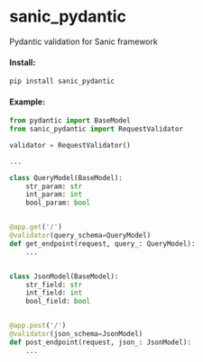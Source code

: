 # sanic_pydantic
Pydantic validation for Sanic framework

#### Install:
```bash
pip install sanic_pydantic
```

#### Example:
```python
from pydantic import BaseModel
from sanic_pydantic import RequestValidator

validator = RequestValidator()

...

class QueryModel(BaseModel):
    str_param: str
    int_param: int
    bool_param: bool


@app.get('/')
@validator(query_schema=QueryModel)
def get_endpoint(request, query_: QueryModel):
    ...


class JsonModel(BaseModel):
    str_field: str
    int_field: int
    bool_field: bool


@app.post('/')
@validator(json_schema=JsonModel)
def post_endpoint(request, json_: JsonModel):
    ...

```
